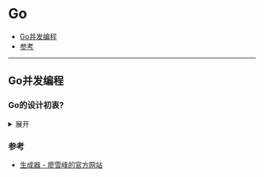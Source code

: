 # Go

* [Go并发编程](#Go并发编程)
* [参考](#参考)

------

## Go并发编程
### Go的设计初衷?
<details>
<summary>展开</summary>
单核时代高效利用CPU, 针对解释器级别的数据安全(不是thread-safe 线程安全)。
首先需要明确的是GIL并不是Python的特性，它是在实现Python解析器(CPython)时所引入的一个概念。当Python虚拟机的线程想要调用C的原生线程需要知道线程的上下文，因为没有办法控制C的原生线程的执行，所以只能把上下文关系传给原生线程，同理获取结果也是线
程在python虚拟机这边等待。那么要执行一次计算操作，就必须让执行程序的线程组串行执行。
</details>

### 参考
- [生成器 - 廖雪峰的官方网站](https://www.liaoxuefeng.com/wiki/1016959663602400/1017318207388128)

